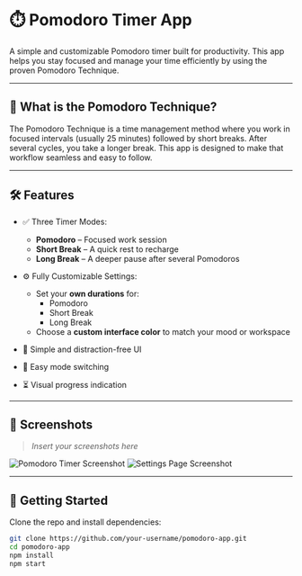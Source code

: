 # ⏱️ Pomodoro Timer App

A simple and customizable Pomodoro timer built for productivity. This app helps you stay focused and manage your time efficiently by using the proven Pomodoro Technique.

---

## 🧠 What is the Pomodoro Technique?

The Pomodoro Technique is a time management method where you work in focused intervals (usually 25 minutes) followed by short breaks. After several cycles, you take a longer break. This app is designed to make that workflow seamless and easy to follow.

---

## 🛠️ Features

- ✅ Three Timer Modes:

  - **Pomodoro** – Focused work session
  - **Short Break** – A quick rest to recharge
  - **Long Break** – A deeper pause after several Pomodoros

- ⚙️ Fully Customizable Settings:

  - Set your **own durations** for:
    - Pomodoro
    - Short Break
    - Long Break
  - Choose a **custom interface color** to match your mood or workspace

- 🧭 Simple and distraction-free UI
- 🔁 Easy mode switching
- ⏳ Visual progress indication

---

## 📸 Screenshots

> _Insert your screenshots here_

![Pomodoro Timer Screenshot](./Screenshot.jpeg)
![Settings Page Screenshot](./Screenshotsettings.jpeg)

---

## 🚀 Getting Started

Clone the repo and install dependencies:

```bash
git clone https://github.com/your-username/pomodoro-app.git
cd pomodoro-app
npm install
npm start
```
